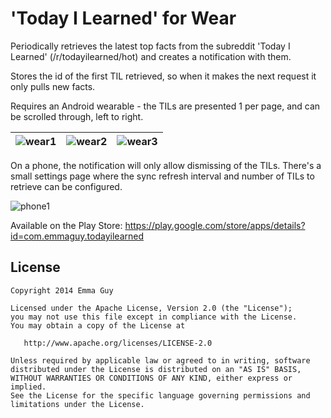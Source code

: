 'Today I Learned' for Wear
=================================

Periodically retrieves the latest top facts from the subreddit 'Today I Learned' (/r/todayilearned/hot) and creates a notification with them.

Stores the id of the first TIL retrieved, so when it makes the next request it only pulls new facts.

Requires an Android wearable - the TILs are presented 1 per page, and can be scrolled through, left to right.

|  ![wear1](https://raw.githubusercontent.com/emmaguy/til/master/images/wear_home.png) | ![wear2](https://raw.githubusercontent.com/emmaguy/til/master/images/wear_til_with_position.png) | ![wear3](https://raw.githubusercontent.com/emmaguy/til/master/images/wear_dismiss_all.png)  |
|---|---|---|

On a phone, the notification will only allow dismissing of the TILs. There's a small settings page where the sync refresh interval and number of TILs to retrieve can be configured.

![phone1](https://raw.githubusercontent.com/emmaguy/til/master/images/phone_settings.png)

Available on the Play Store: https://play.google.com/store/apps/details?id=com.emmaguy.todayilearned

License
--------

    Copyright 2014 Emma Guy

    Licensed under the Apache License, Version 2.0 (the "License");
    you may not use this file except in compliance with the License.
    You may obtain a copy of the License at

       http://www.apache.org/licenses/LICENSE-2.0

    Unless required by applicable law or agreed to in writing, software
    distributed under the License is distributed on an "AS IS" BASIS,
    WITHOUT WARRANTIES OR CONDITIONS OF ANY KIND, either express or implied.
    See the License for the specific language governing permissions and
    limitations under the License.
